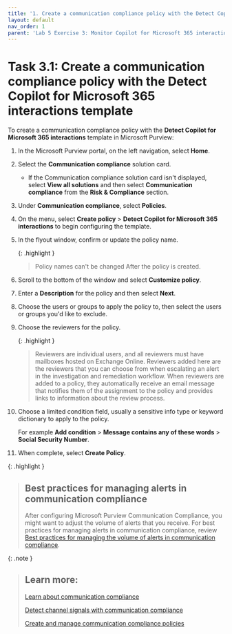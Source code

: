 ```yaml
---
title: '1. Create a communication compliance policy with the Detect Copilot for Microsoft 365 interactions template'
layout: default
nav_order: 1
parent: 'Lab 5 Exercise 3: Monitor Copilot for Microsoft 365 interactions with communication compliance'
---
```


# Task 3.1: Create a communication compliance policy with the Detect Copilot for Microsoft 365 interactions template

To create a communication compliance policy with the **Detect Copilot for Microsoft 365 interactions** template in Microsoft Purview:


1. In the Microsoft Purview portal, on the left navigation, select **Home**.

1. Select the **Communication compliance** solution card.  
    - If the Communication compliance solution card isn't displayed, select **View all solutions** and then select **Communication compliance** from the **Risk & Compliance** section.

1. Under **Communication compliance**, select **Policies**.

1. On the menu, select **Create policy** > **Detect Copilot for Microsoft 365 interactions** to begin configuring the template.

1. In the flyout window, confirm or update the policy name. 

    {: .highlight }
    > Policy names can't be changed After the policy is created.

1. Scroll to the bottom of the window and select **Customize policy**.

1. Enter a **Description** for the policy and then select **Next**.

1. Choose the users or groups to apply the policy to, then select the users or groups you'd like to exclude.

1. Choose the reviewers for the policy. 

    {: .highlight }
    > Reviewers are individual users, and all reviewers must have mailboxes hosted on Exchange Online. Reviewers added here are the reviewers that you can choose from when escalating an alert in the investigation and remediation workflow. When reviewers are added to a policy, they automatically receive an email message that notifies them of the assignment to the policy and provides links to information about the review process.

1. Choose a limited condition field, usually a sensitive info type or keyword dictionary to apply to the policy.

   For example **Add condition** > **Message contains any of these words** > **Social Security Number**.

1. When complete, select **Create Policy**.
   
{: .highlight }
> ## Best practices for managing alerts in communication compliance
>
> After configuring Microsoft Purview Communication Compliance, you might want to adjust the volume of alerts that you receive. For best practices for managing alerts in communication compliance, review [Best practices for managing the volume of alerts in communication compliance](https://learn.microsoft.com/en-us/purview/communication-compliance-alerts-best-practices "Best practices for managing the volume of alerts in communication compliance").

{: .note }
> ## Learn more:
> [Learn about communication compliance](https://learn.microsoft.com/en-us/purview/communication-compliance "Learn about communication compliance")
>
> [Detect channel signals with communication compliance](https://learn.microsoft.com/en-us/purview/communication-compliance-channels "Detect channel signals with communication compliance")
>
> [Create and manage communication compliance policies](https://learn.microsoft.com/en-us/purview/communication-compliance-policies "Create and manage communication compliance policies")
